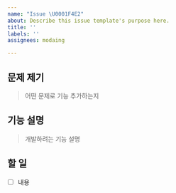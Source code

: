 ```yaml
---
name: "Issue \U0001F4E2"
about: Describe this issue template's purpose here.
title: ''
labels: ''
assignees: modaing

---
```


## 문제 제기
> 어떤 문제로 기능 추가하는지

## 기능 설명
> 개발하려는 기능 설명

## 할 일
- [ ] 내용
